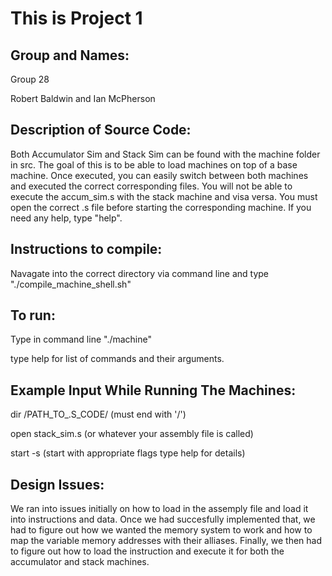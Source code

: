 This is Project 1
================= 

Group  and Names:
-----------------
Group 28

Robert Baldwin and Ian McPherson


Description of Source Code:
-----------------------------
Both Accumulator Sim and Stack Sim can be found with the machine folder in src. The goal of this is to be able to load machines on top of a base machine. Once executed, you can easily switch between both machines and executed the correct corresponding files. You will not be able to execute the accum_sim.s with the stack machine and visa versa. You must open the correct .s file before starting the corresponding machine. If you need any help, type "help".

Instructions to compile:
------------------------
Navagate into the correct directory via command line and type "./compile_machine_shell.sh"

To run:
-------
Type in command line "./machine"

type help for list of commands and their arguments.

Example Input While Running The Machines:
-----------------------------------------

dir /PATH_TO_.S_CODE/ (must end with '/')

open stack_sim.s (or whatever your assembly file is called)

start -s (start with appropriate flags type help for details)


Design Issues:
--------------
We ran into issues initially on how to load in the assemply file and load it into instructions and data. Once we had succesfully implemented that, we had to figure out how we wanted the memory system to work and how to map the variable memory addresses with their alliases. Finally, we then had to figure out how to load the instruction and execute it for both the accumulator and stack machines. 


